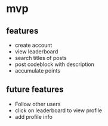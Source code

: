 # mvp
## features
- create account
- view leaderboard
- search titles of posts
- post codeblock with description
- accumulate points
## future features
- Follow other users
- click on leaderboard to view profile
- add profile info